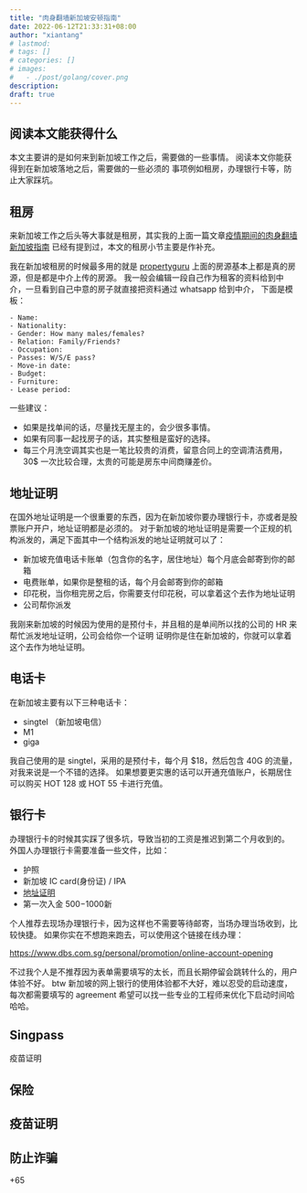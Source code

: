 ```yaml
---
title: "肉身翻墙新加坡安顿指南"
date: 2022-06-12T21:33:31+08:00
author: "xiantang"
# lastmod: 
# tags: []
# categories: []
# images:
#   - ./post/golang/cover.png
description:
draft: true
---
```


 
<!-- 
* 是会先写一句话，同步背景和上下文
* 评论式写作引用一些大牛说的话
* 多一些有趣的跳转链接
* 在文章末尾推荐一些有趣的链接
* 先写提纲，再写内容 -->


## 阅读本文能获得什么

本文主要讲的是如何来到新加坡工作之后，需要做的一些事情。
阅读本文你能获得到在新加坡落地之后，需要做的一些必须的
事项例如租房，办理银行卡等，防止大家踩坑。

## 租房
来新加坡工作之后头等大事就是租房，其实我的上面一篇文章[疫情期间的肉身翻墙新加坡指南](https://vim0.com/post/softskills/physical_break_gfw/#%E7%A7%9F%E6%88%BF)
已经有提到过，本文的租房小节主要是作补充。

我在新加坡租房的时候最多用的就是 [propertyguru](www.propertyguru.com)
上面的房源基本上都是真的房源，但是都是中介上传的房源。
我一般会编辑一段自己作为租客的资料给到中介，一旦看到自己中意的房子就直接把资料通过 whatsapp 给到中介，
下面是模板：

```
- Name: 
- Nationality: 
- Gender: How many males/females? 
- Relation: Family/Friends? 
- Occupation:  
- Passes: W/S/E pass? 
- Move-in date: 
- Budget: 
- Furniture: 
- Lease period: 
```

一些建议：


* 如果是找单间的话，尽量找无屋主的，会少很多事情。
* 如果有同事一起找房子的话，其实整租是蛮好的选择。
* 每三个月洗空调其实也是一笔比较贵的消费，留意合同上的空调清洁费用，30$ 一次比较合理，太贵的可能是房东中间商赚差价。

## 地址证明

在国外地址证明是一个很重要的东西，因为在新加坡你要办理银行卡，亦或者是股票账户开户，地址证明都是必须的。
对于新加坡的地址证明是需要一个正规的机构派发的，满足下面其中一个结构派发的地址证明就可以了：

* 新加坡充值电话卡账单（包含你的名字，居住地址）每个月底会邮寄到你的邮箱
* 电费账单，如果你是整租的话，每个月会邮寄到你的邮箱
* 印花税，当你租完房之后，你需要支付印花税，可以拿着这个去作为地址证明
* 公司帮你派发

我刚来新加坡的时候因为使用的是预付卡，并且租的是单间所以找的公司的 HR 来帮忙派发地址证明，公司会给你一个证明
证明你是住在新加坡的，你就可以拿着这个去作为地址证明。

## 电话卡

在新加坡主要有以下三种电话卡：

* singtel （新加坡电信）
* M1 
* giga

我自己使用的是 singtel，采用的是预付卡，每个月 $18，然后包含 40G  的流量，对我来说是一个不错的选择。
如果想要更实惠的话可以开通充值账户，长期居住可以购买  HOT 128 或 HOT 55 卡进行充值。

## 银行卡
办理银行卡的时候其实踩了很多坑，导致当初的工资是推迟到第二个月收到的。
外国人办理银行卡需要准备一些文件，比如：

* 护照
* 新加坡 IC card(身份证) / IPA 
* [地址证明](#地址证明)
* 第一次入金 $500-$1000新

个人推荐去现场办理银行卡，因为这样也不需要等待邮寄，当场办理当场收到，比较快捷。
如果你实在不想跑来跑去，可以使用这个链接在线办理：

<https://www.dbs.com.sg/personal/promotion/online-account-opening>

不过我个人是不推荐因为表单需要填写的太长，而且长期停留会跳转什么的，用户体验不好。
btw 新加坡的网上银行的使用体验都不大好，难以忍受的启动速度，每次都需要填写的 agreement 
希望可以找一些专业的工程师来优化下启动时间哈哈哈。


## Singpass

疫苗证明

## 保险

## 疫苗证明

## 防止诈骗

+65 




